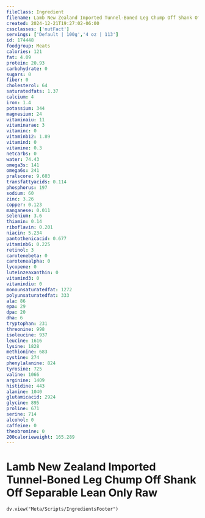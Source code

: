```yaml
---
fileClass: Ingredient
filename: Lamb New Zealand Imported Tunnel-Boned Leg Chump Off Shank Off Separable Lean Only Raw
created: 2024-12-21T19:27:02-06:00
cssclasses: ['nutFact']
servings: ['Default | 100g','4 oz | 113']
id: 174448
foodgroup: Meats
calories: 121
fat: 4.09
protein: 20.93
carbohydrate: 0
sugars: 0
fiber: 0
cholesterol: 64
saturatedfats: 1.37
calcium: 4
iron: 1.4
potassium: 344
magnesium: 24
vitaminaiu: 11
vitaminarae: 3
vitaminc: 0
vitaminb12: 1.89
vitamind: 0
vitamine: 0.3
netcarbs: 0
water: 74.43
omega3s: 141
omega6s: 241
pralscore: 9.603
transfattyacids: 0.114
phosphorus: 197
sodium: 60
zinc: 3.26
copper: 0.123
manganese: 0.011
selenium: 3.6
thiamin: 0.14
riboflavin: 0.201
niacin: 5.234
pantothenicacid: 0.677
vitaminb6: 0.225
retinol: 3
carotenebeta: 0
carotenealpha: 0
lycopene: 0
luteinzeaxanthin: 0
vitamind3: 0
vitamindiu: 0
monounsaturatedfat: 1272
polyunsaturatedfat: 333
ala: 86
epa: 29
dpa: 20
dha: 6
tryptophan: 231
threonine: 998
isoleucine: 937
leucine: 1616
lysine: 1828
methionine: 683
cystine: 274
phenylalanine: 824
tyrosine: 725
valine: 1066
arginine: 1409
histidine: 443
alanine: 1040
glutamicacid: 2924
glycine: 895
proline: 671
serine: 714
alcohol: 0
caffeine: 0
theobromine: 0
200calorieweight: 165.289
---
```


# Lamb New Zealand Imported Tunnel-Boned Leg Chump Off Shank Off Separable Lean Only Raw

```dataviewjs
dv.view("Meta/Scripts/IngredientsFooter")
```